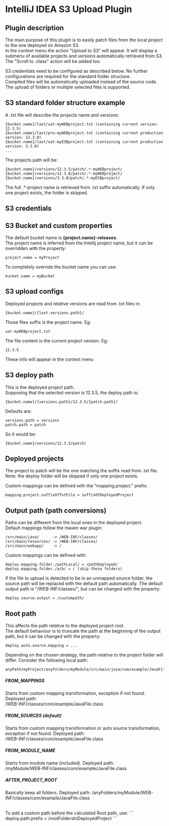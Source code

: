 # IntelliJ IDEA S3 Upload Plugin

## Plugin description
The main purpose of this plugin is to easily patch files from the local project to the one deployed on Amazon S3.  
In the context menu the action "Upload to S3" will appear. It will display a submenu of available projects and versions automatically retrieved from S3.
The "Scroll to .class" action will be added too.

S3 credentials need to be configured as described below. No further configurations are required for the standard folder structure.  
Compiled files will be automatically uploaded instead of the source code.  
The upload of folders or multiple selected files is supported.

## S3 standard folder structure example

A .txt file will describe the projects name and versions:
```
{bucket.name}/last/uat-myWEBproject.txt (containing current version: 12.3.5)
{bucket.name}/last/pro-myWEBproject.txt (containing current production version: 12.3.0)
{bucket.name}/last/uat-myESBproject.txt (containing current production version: 3.3.0)
...
```
The projects path will be:
```
{bucket.name}/versions/12.3.5/patch/.*-myWEBproject/
{bucket.name}/versions/12.3.0/patch/.*-myWEBproject/
{bucket.name}/versions/3.3.0/patch/.*-myESBproject/
```
The full .*-project name is retrieved from .txt suffix automatically. If only one project exists, the folder is skipped.
 

## S3 credentials



## S3 Bucket and custom properties

The default bucket name is **{project.name}-releases**.  
The project name is inferred from the Intellij project name, but it can be overridden with the property:
```
project.name = myProject
```

To completely override the bucket name you can use:
```
bucket.name = myBucket
```


## S3 upload configs
Deployed projects and relative versions are read from .txt files in:
```
{bucket.name}/{last.versions.path}/
```

Those files suffix is the project name. Eg:
```
uat-myWEBproject.txt
```

The file content is the current project version. Eg:
```
12.3.5
```
 
These info will appear in the context menu
  
  
## S3 deploy path
 
This is the deployed project path.   
Supposing that the selected version is 12.3.5, the deploy path is:  
```
{bucket.name}/{versions.path}/12.3.5/{patch.path}/  
```

Defaults are:  
```
versions.path = versions
patch.path = patch  
```

So it would be:
```
{bucket.name}/versions/12.3.5/patch/  
```

## Deployed projects

The project to patch will be the one matching the suffix read from .txt file.  
Note: the deploy folder will be skipped if only one project exists.

Custom mappings can be defined with the "mapping.project." prefix:
```
mapping.project.suffixOfTxtFile = suffixOfDeployedProject
```

## Output path (path conversions)

Paths can be different from the local ones in the deployed project.  
Default mappings follow the maven war plugin:
```
/src/main/java/      -> /WEB-INF/classes/
/src/main/resources/ -> /WEB-INF/classes/
/src/main/webapp/    -> /
 ```
 
  
Custom mappings can be defined with:
```
deploy.mapping.folder./pathLocal/ = /pathDeployed/
deploy.mapping.folder./a/b/ = / (skip those folders)
```

If the file to upload is detected to be in an unmapped source folder, the source path will be replaced with the default path automatically.
The default output path is "/WEB-INF/classes/", but can be changed with the property: 
```
deploy.source.output = /custompath/
 ```


## Root path 

This affects the path relative to the deployed project root.  
The default behaviour is to truncate the path at the beginning of the output path, but it can be changed with the property:
```
deploy.auto.source.mapping = ...
```

Depending on the chosen strategy, the path relative to the project folder will differ.  Consider the following local path:
```
anyPath/myProject/anyFolders/myModule/src/main/java/com/example/JavaFile.java
```

##### FROM_MAPPINGS
Starts from custom mapping transformation, exception if not found. Deployed path:  
/WEB-INF/classes/com/example/JavaFile.class

##### FROM_SOURCES (default)
Starts from custom mapping transformation or auto source transformation, exception if not found. Deployed path:     
/WEB-INF/classes/com/example/JavaFile.class

##### FROM_MODULE_NAME
Starts from module name (included). Deployed path:  
/myModule/WEB-INF/classes/com/example/JavaFile.class

##### AFTER_PROJECT_ROOT
Basically keep all folders. Deployed path:
/anyFolders/myModule/WEB-INF/classes/com/example/JavaFile.class

<br/>
To add a custom path before the calculated Root path, use:
```
deploy.path.prefix = /rootFoldersInDeployedProject
```
